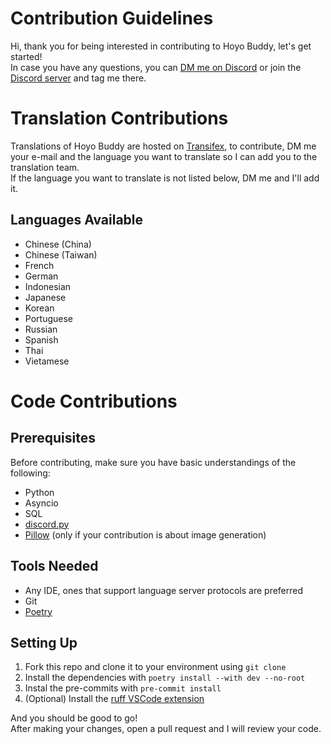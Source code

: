 # Contribution Guidelines
Hi, thank you for being interested in contributing to Hoyo Buddy, let's get started!  
In case you have any questions, you can [DM me on Discord](https://discord.com/users/410036441129943050) or join the [Discord server](https://dsc.gg/hoyo-buddy) and tag me there.

# Translation Contributions
Translations of Hoyo Buddy are hosted on [Transifex](https://app.transifex.com/hoyo-buddy/hoyo-buddy/dashboard/), to contribute, DM me your e-mail and the language you want to translate so I can add you to the translation team.  
If the language you want to translate is not listed below, DM me and I'll add it.
## Languages Available
- Chinese (China)
- Chinese (Taiwan)
- French
- German
- Indonesian
- Japanese
- Korean
- Portuguese
- Russian
- Spanish
- Thai
- Vietamese

# Code Contributions
## Prerequisites
Before contributing, make sure you have basic understandings of the following:  
- Python
- Asyncio
- SQL
- [discord.py](https://github.com/Rapptz/discord.py)
- [Pillow](https://github.com/python-pillow/Pillow) (only if your contribution is about image generation)

## Tools Needed
- Any IDE, ones that support language server protocols are preferred
- Git
- [Poetry](https://python-poetry.org/)

## Setting Up
1. Fork this repo and clone it to your environment using `git clone`
2. Install the dependencies with `poetry install --with dev --no-root`
3. Instal the pre-commits with `pre-commit install`
4. (Optional) Install the [ruff VSCode extension](https://marketplace.visualstudio.com/items?itemName=charliermarsh.ruff)

And you should be good to go!  
After making your changes, open a pull request and I will review your code.
